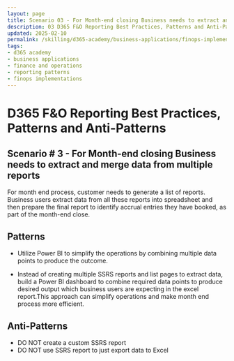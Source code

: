 ```yaml
---
layout: page
title: Scenario 03 - For Month-end closing Business needs to extract and merge data from multiple reports
description: 03 D365 F&O Reporting Best Practices, Patterns and Anti-Patterns
updated: 2025-02-10
permalink: /skilling/d365-academy/business-applications/finops-implementation-bestpractices-and-patterns/repscenario-03
tags:
- d365 academy
- business applications
- finance and operations
- reporting patterns
- finops implementations
---
```


# D365 F&O Reporting Best Practices, Patterns and Anti-Patterns

## Scenario # 3 - For Month-end closing Business needs to extract and merge data from multiple reports
For month end process, customer needs to generate a list of reports. Business users extract data from all these reports into spreadsheet and then prepare the final report to identify accrual entries they have booked, as part of the month-end close.  

## Patterns
* Utilize Power BI to simplify the operations by combining multiple data points to produce the outcome.

* Instead of creating multiple SSRS reports and list pages to extract data, build a Power BI dashboard to combine required data points to produce desired output which business users are expecting in the excel report.This approach can simplify operations and make month end process more efficient.   

## Anti-Patterns
* DO NOT create a custom SSRS report
* DO NOT use SSRS report to just export data to Excel

